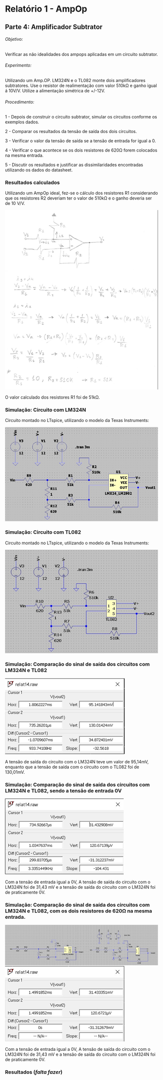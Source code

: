 # Relatório 1 - AmpOp

## Parte 4: Amplificador Subtrator

###### Objetivo:

Verificar as não idealidades dos ampops aplicadas em um circuito subtrator.

###### Experimento:

Utilizando um Amp.OP. LM324N e o TL082 monte dois amplificadores subtratores.
Use o resistor de realimentação  com valor 510kΩ e ganho igual á 10V/V.
Utilize a alimentação simétrica de +/-12V.

###### Procedimento:

1 - Depois de construir o circuito subtrator, simular os circuitos conforme  os exemplos dados.

2 - Comparar os resultados da tensão de saída dos dois circuitos.

3 - Verificar o valor da tensão de saída se a tensão de entrada for igual a 0.

4 - Verificar o que acontece se os dois resistores de 620Ω forem colocados na mesma entrada.

5 - Discutir os resultados e justificar as dissimilaridades encontradas utilizando os dados do datasheet.

### Resultados calculados
Utilizando um AmpOp ideal, fez-se o cálculo dos resistores R1 considerando que os resistores R2 deveriam ter o valor de 510kΩ e o ganho deveria ser de 10 V/V.

![p4conta](/resources/images/relat1/p4conta.jpg)

O valor calculado dos resistores R1 foi de 51kΩ.

### Simulação: Circuito com LM324N
Circuito montado no LTspice, utilizando o modelo da Texas Instruments:

![p4circ1](/resources/images/relat1/p4circ1.jpg)

### Simulação: Circuito com TL082
Circuito montado no LTspice, utilizando o modelo da Texas Instruments:

![p4circ2](/resources/images/relat1/p4circ2.jpg)

### Simulação: Comparação do sinal de saída dos circuitos com LM324N e TL082

![p4onda1](/resources/images/relat1/p4onda1.jpg)

A tensão de saída do circuito com o LM324N teve um valor de 95,14mV, enquanto que a tensão de saída com o circuito com o TL082 foi de 130,01mV.

### Simulação: Comparação do sinal de saída dos circuitos com LM324N e TL082, sendo a tensão de entrada 0V
![p4onda2](/resources/images/relat1/p4onda2.jpg)

Com a tensão de entrada igual a 0V, A tensão de saída do circuito com o LM324N foi de 31,43 mV e a tensão de saída do circuito com o LM324N foi de praticamente 0V.

### Simulação: Comparação do sinal de saída dos circuitos com LM324N e TL082, com os dois resistores de 620Ω na mesma entrada.
![p4circ3](/resources/images/relat1/p4circ3.jpg)
![p4onda3](/resources/images/relat1/p4onda3.jpg)

Com a tensão de entrada igual a 0V, A tensão de saída do circuito com o LM324N foi de 31,43 mV e a tensão de saída do circuito com o LM324N foi de praticamente 0V.

### Resultados (*falta fazer*)
